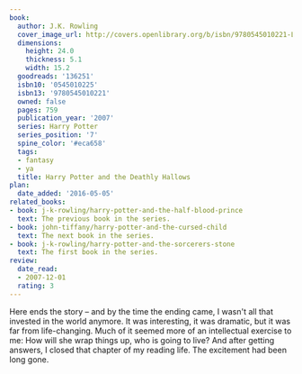 ```yaml
---
book:
  author: J.K. Rowling
  cover_image_url: http://covers.openlibrary.org/b/isbn/9780545010221-L.jpg
  dimensions:
    height: 24.0
    thickness: 5.1
    width: 15.2
  goodreads: '136251'
  isbn10: '0545010225'
  isbn13: '9780545010221'
  owned: false
  pages: 759
  publication_year: '2007'
  series: Harry Potter
  series_position: '7'
  spine_color: '#eca658'
  tags:
  - fantasy
  - ya
  title: Harry Potter and the Deathly Hallows
plan:
  date_added: '2016-05-05'
related_books:
- book: j-k-rowling/harry-potter-and-the-half-blood-prince
  text: The previous book in the series.
- book: john-tiffany/harry-potter-and-the-cursed-child
  text: The next book in the series.
- book: j-k-rowling/harry-potter-and-the-sorcerers-stone
  text: The first book in the series.
review:
  date_read:
  - 2007-12-01
  rating: 3
---
```


Here ends the story – and by the time the ending came, I wasn't all that invested in the world anymore. It was
interesting, it was dramatic, but it was far from life-changing. Much of it seemed more of an intellectual exercise to
me: How will she wrap things up, who is going to live? And after getting answers, I closed that chapter of my reading
life. The excitement had been long gone.
